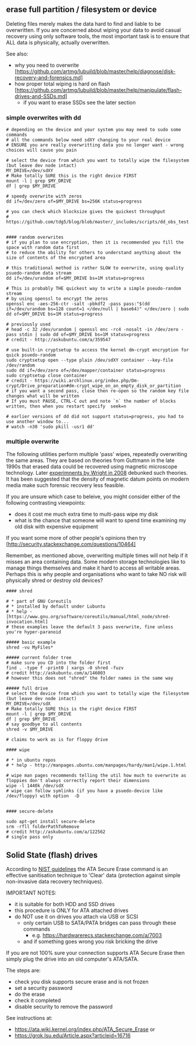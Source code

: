 

## erase full partition / filesystem or device

Deleting files merely makes the data hard to find and liable to be overwritten. 
If you are concerned about wiping your data to avoid casual recovery using only software tools, 
the most important task is to ensure that ALL data is physically, actually overwritten. 

See also:

* why you need to overwrite [https://github.com/artmg/lubuild/blob/master/help/diagnose/disk-recovery-and-forensics.md]
* how proper total wiping is hard on flash [https://github.com/artmg/lubuild/blob/master/help/manipulate/flash-drives-and-SSDs.md]
	* if you want to erase SSDs see the later section 


### simple overwrites with dd
```
# depending on the device and your system you may need to sudo some commands
# all the commands below need sdXY changing to your real device
# ENSURE you are really overwritting data you no longer want - wrong choices will cause you pain

# select the device from which you want to totally wipe the filesystem  (but leave dev node intact)
MY_DRIVE=/dev/sdXY
# Make totally SURE this is the right device FIRST
mount -l | grep $MY_DRIVE
df | grep $MY_DRIVE

# speedy overwrite with zeros
dd if=/dev/zero of=$MY_DRIVE bs=256K status=progress

# you can check which blocksize gives the quickest throughput
# https://github.com/tdg5/blog/blob/master/_includes/scripts/dd_obs_test.sh


#### random overwrites
# if you plan to use encryption, then it is recommended you fill the space with random data first 
# to reduce the ability for others to understand anything about the size of contents of the encrypted area 

# this traditional method is rather SLOW to overwrite, using quality psuedo-random data stream
dd if=/dev/urandom of=$MY_DRIVE bs=1M status=progress

# This is probably THE quickest way to write a simple pseudo-random stream
# by using openssl to encrypt the zeros 
openssl enc -aes-256-ctr -salt -pbkdf2 -pass pass:"$(dd if=/dev/urandom bs=128 count=1 </dev/null | base64)" </dev/zero | sudo dd of=$MY_DRIVE bs=1M status=progress

# previously used
# head -c 32 /dev/urandom | openssl enc -rc4 -nosalt -in /dev/zero -pass stdin | sudo dd of=$MY_DRIVE bs=1M status=progress
# credit - http://askubuntu.com/a/359547

# use built-in cryptsetup to access the kernel dm-crypt encryption for quick psuedo-random
sudo cryptsetup open --type plain /dev/sdXY container --key-file /dev/random
sudo dd if=/dev/zero of=/dev/mapper/container status=progress
sudo cryptsetup close container 
# credit - https://wiki.archlinux.org/index.php/Dm-crypt/Drive_preparation#dm-crypt_wipe_on_an_empty_disk_or_partition
# if you want a second pass, close then re-open so the random key file changes what will be written
# If you must PAUSE, CTRL-C out and note `n` the number of blocks written, then when you restart specify  seek=n 

# earlier versions of dd did not support status=progress, you had to use another window to...
# watch -n30 'sudo pkill -usr1 dd'
```
### multiple overwrite

The following utilities perform multiple 'pass' wipes, repeatedly overwriting the same areas. 
They are based on theories from Guttmann in the late 1990s that erased data could be recovered 
using magnetic microscope technology. Later [experimnents by Wright in 2008](https://digital-forensics.sans.org/blog/2009/01/15/overwriting-hard-drive-data/) debunked such theories. It has been suggested that the density of magnetic datum points on modern media make such forensic recovery less feasible.

If you are unsure which case to beleive, you might consider either of the following contrasting viewpoints:
* does it cost me much extra time to multi-pass wipe my disk
* what is the chance that someone will want to spend time examining my old disk with expensive equipment

If you want some more of other people's opinions then try [http://security.stackexchange.com/questions/10464]

Remember, as mentioned above, overwriting multiple times will not help if it misses an area containing data. 
Some modern storage technologies like to manage things themselves and make it hard to access all writable areas. 
Perhaps this is why people and organisations who want to take NO risk will physically shred or destroy old devices?

```
#### shred

# * part of GNU Coreutils
# * installed by default under Lubuntu
# * help - [https://www.gnu.org/software/coreutils/manual/html_node/shred-invocation.html]
# these examples leave the default 3 pass overwrite, fine unless you're hyper-paranoid

##### basic example
shred -vu MyFiles*

##### current folder tree
# make sure you CD into the folder first
find . -type f -print0 | xargs -0 shred -fuzv
# credit http://askubuntu.com/a/146003
# however this does not "shred" the folder names in the same way

##### full drive
# select the device from which you want to totally wipe the filesystem  (but leave dev node intact)
MY_DRIVE=/dev/sdX
# Make totally SURE this is the right device FIRST
mount -l | grep $MY_DRIVE
df | grep $MY_DRIVE
# say goodbye to all contents
shred -v $MY_DRIVE

# claims to work as is for floppy drive 

#### wipe

# * in ubuntu repos
# * help - http://manpages.ubuntu.com/manpages/hardy/man1/wipe.1.html

# wipe man pages recommends telling the util how much to overwrite as floppies don't always correctly report their dimensions
wipe -l 1440k /dev/sdX
# wipe can follow symlinks (if you have a psuedo-device like /dev/floppy) with option  -D


#### secure-delete

sudo apt-get install secure-delete
srm -rfll folderPathToRemove
# credit http://askubuntu.com/a/122562
# single pass only

```

## Solid State (flash) drives

According to [NIST guidelines](http://dx.doi.org/10.6028/NIST.SP.800-88r1) the ATA Secure Erase command is an effective sanitisation technique to 'Clear' data (protection against simple non-invasive data recovery techniques).

IMPORTANT NOTES:

* it is suitable for both HDD and SSD drives
* this procedure is ONLY for ATA attached drives
* do NOT use it on drives you attach via USB or SCSI
	* only certain USB to SATA/PATA bridges can pass through these commands
		* e.g. https://hardwarerecs.stackexchange.com/a/7003
	* and if something goes wrong you risk bricking the drive

If you are not 100% sure your connection supports ATA Secure Erase then simply plug the drive into an old computer's ATA/SATA.

The steps are:

* check you disk supports secure erase and is not frozen
* set a security password
* do the erase
* check it completed
* disable security to remove the password 

See instructions at:

* https://ata.wiki.kernel.org/index.php/ATA_Secure_Erase or
* https://grok.lsu.edu/Article.aspx?articleid=16716

